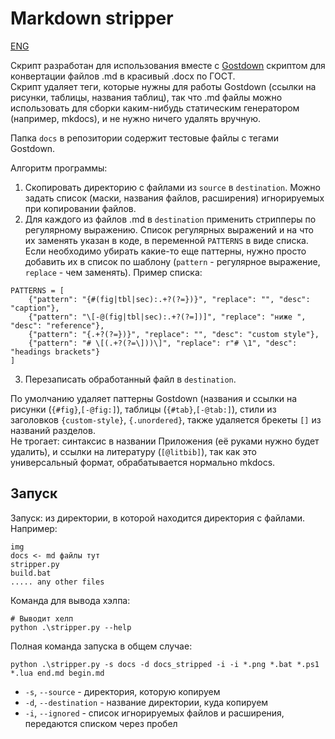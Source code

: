 # Markdown stripper

[ENG](README_ENG.md)

Скрипт разработан для использования вместе с [Gostdown](https://gitlab.iaaras.ru/iaaras/gostdown) скриптом для конвертации файлов .md в красивый .docx по ГОСТ.  
Скрипт удаляет теги, которые нужны для работы Gostdown (ссылки на рисунки, таблицы, названия таблиц), так что .md файлы можно использовать для сборки каким-нибудь статическим генератором (например, mkdocs), и не нужно ничего удалять вручную.

Папка `docs` в репозитории содержит тестовые файлы с тегами Gostdown.

Алгоритм программы:

1. Скопировать директорию с файлами из `source` в `destination`. Можно задать список (маски, названия файлов, расширения) игнорируемых при копировании файлов.
2. Для каждого из файлов .md в `destination` применить стрипперы по регулярному выражению. Список регулярных выражений и на что их заменять указан в коде, в переменной `PATTERNS` в виде списка. Если необходимо убирать какие-то еще паттерны, нужно просто добавить их в список по шаблону (`pattern` - регулярное выражение, `replace` - чем заменять). Пример списка:
```text
PATTERNS = [
    {"pattern": "{#(fig|tbl|sec):.+?(?=})}", "replace": "", "desc": "caption"},
    {"pattern": "\[-@(fig|tbl|sec):.+?(?=])]", "replace": "ниже ", "desc": "reference"},
    {"pattern": "{.+?(?=})}", "replace": "", "desc": "custom style"},
    {"pattern": "# \[(.+?(?=\]))\]", "replace": r"# \1", "desc": "headings brackets"}
]
```
3. Перезаписать обработанный файл в `destination`.

По умолчанию удаляет паттерны Gostdown (названия и ссылки на рисунки (`{#fig}`,`[-@fig:]`), таблицы (`{#tab}`,`[-@tab:]`), стили из заголовков `{custom-style}`, `{.unordered}`, также удаляется брекеты `[]` из названий разделов.  
Не трогает: синтаксис в названии Приложения (её руками нужно будет удалить), и ссылки на литературу (`[@litbib]`), так как это универсальный формат, обрабатывается нормально mkdocs.

## Запуск

Запуск: из директории, в которой находится директория с файлами. Например:

```text
img
docs <- md файлы тут
stripper.py
build.bat
..... any other files
```

Команда для вывода хэлпа:

```text
# Выводит хелп
python .\stripper.py --help
```

Полная команда запуска в общем случае:

```text
python .\stripper.py -s docs -d docs_stripped -i -i *.png *.bat *.ps1 *.lua end.md begin.md
```

- `-s`, `--source` - директория, которую копируем
- `-d`, `--destination` - название директории, куда копируем
- `-i`, `--ignored` - список игнорируемых файлов и расширения, передаются списком через пробел
